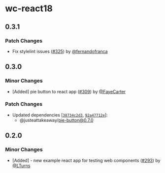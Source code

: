 # wc-react18

## 0.3.1

### Patch Changes

- Fix stylelint issues ([#325](https://github.com/justeattakeaway/pie/pull/325)) by [@fernandofranca](https://github.com/fernandofranca)

## 0.3.0

### Minor Changes

- [Added] pie button to react app ([#309](https://github.com/justeattakeaway/pie/pull/309)) by [@FayeCarter](https://github.com/FayeCarter)

### Patch Changes

- Updated dependencies [[`38734c2d3`](https://github.com/justeattakeaway/pie/commit/38734c2d3fb74f6b77d38b0d2eac95bb0d4dfdc1), [`92a47712e`](https://github.com/justeattakeaway/pie/commit/92a47712e90dfcd79e792420e291b7eed6896bf8)]:
  - @justeattakeaway/pie-button@0.7.0

## 0.2.0

### Minor Changes

- [Added] - new example react app for testing web components ([#293](https://github.com/justeattakeaway/pie/pull/293)) by [@LTurns](https://github.com/LTurns)
